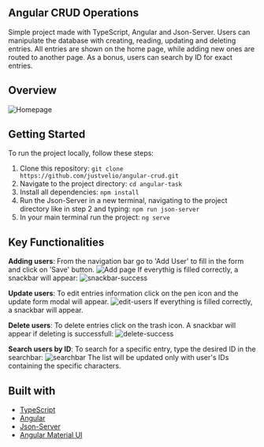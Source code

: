 

## Angular CRUD Operations	
Simple project made with TypeScript, Angular and Json-Server. Users can manipulate the database with creating, reading, updating and deleting entries. All entries are shown on the home page, while adding new ones are routed to another page. As a bonus, users can search by ID for exact entries.

## Overview
![Homepage](https://i.ibb.co/hXYmBkx/Screenshot-2024-03-05-220646.png)

## Getting Started
To run the project locally, follow these steps:
1. Clone this repository: `git clone https://github.com/justvelio/angular-crud.git `
2.  Navigate to the project directory: `cd angular-task`
3.  Install all dependencies: `npm install`
4.  Run the Json-Server in a new terminal, navigating to the project directory like in step 2 and typing: `npm run json-server`
5.  In your main terminal run the project: `ng serve`

## Key Functionalities
**Adding users**: From the navigation bar go to 'Add User' to fill in the form and click on 'Save' button.
![Add page](https://i.ibb.co/Gdj9JX9/Screenshot-2024-03-05-221111.png)
If everythig is filled correctly, a snackbar will appear:
![snackbar-success](https://i.ibb.co/xSpJ8ZW/Screenshot-2024-03-05-221454.png)

**Update users**: To edit entries information click on the pen icon and the update form modal will appear.
![edit-users](https://i.ibb.co/2880tdf/Screenshot-2024-03-05-221735.png)
If everything is filled correctly, a snackbar will appear.

**Delete users**: To delete entries click on the trash icon. A snackbar will appear if deleting is successfull: 
![delete-success](https://i.ibb.co/42d7T70/Screenshot-2024-03-05-222031.png)

**Search users by ID**: To search for a specific entry, type the desired ID in the searchbar:
![searchbar](https://i.ibb.co/xqM0W5S/Screenshot-2024-03-05-222214.png)
The list will be updated only with user's IDs containing the specific characters.

## Built with

- [TypeScript](https://www.typescriptlang.org/)
- [Angular](https://angular.io/)
- [Json-Server](https://www.npmjs.com/package/json-server)
- [Angular Material UI](https://www.npmjs.com/package/@angular/material)
